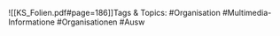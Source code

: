 
![[KS_Folien.pdf#page=186]]Tags & Topics:
   #Organisation
   #Multimedia-Informatione
   #Organisationen
   #Ausw